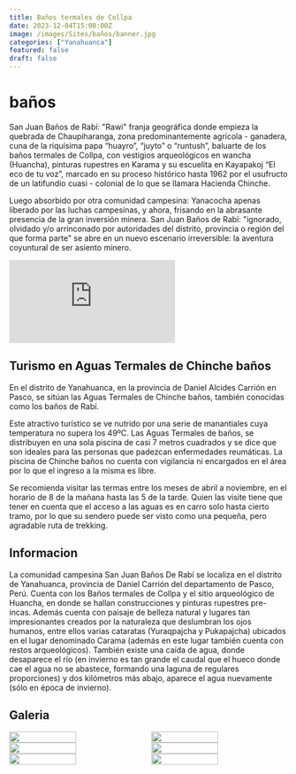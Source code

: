 ```yaml
---
title: Baños termales de Collpa
date: 2023-12-04T15:00:00Z
image: /images/Sites/baños/banner.jpg
categories: ["Yanahuanca"]
featured: false
draft: false
---
```


# baños

San Juan Baños de Rabí: "Rawi" franja geográfica donde empieza la quebrada de Chaupiharanga, zona predominantemente agrícola - ganadera, cuna de la riquísima papa “huayro”, “juyto” o “runtush”, baluarte de los baños termales de Collpa, con vestigios arqueológicos en wancha (Huancha), pinturas rupestres en Karama y su escuelita en Kayapakoj “El eco de tu voz”, marcado en su proceso histórico hasta 1962 por el usufructo de un latifundio cuasi - colonial de lo que se llamara Hacienda Chinche.

Luego absorbido por otra comunidad campesina: Yanacocha apenas liberado por las luchas campesinas, y ahora, frisando en la abrasante presencia de la gran inversión minera. San Juan Baños de Rabí: "ignorado, olvidado y/o arrinconado por autoridades del distrito, provincia o región del que forma parte" se abre en un nuevo escenario irreversible: la aventura coyuntural de ser asiento minero.

<div class="aspect-w-16 aspect-h-9">
  <iframe src="https://www.google.com/maps/embed?pb=!1m14!1m8!1m3!1d11371.501963430705!2d-76.61487687717329!3d-10.542491439742863!3m2!1i1024!2i768!4f13.1!3m3!1m2!1s0x9107e5be251b4a09%3A0x15e0b595c5764428!2sPiscina%20San%20Juan%20Ba%C3%B1os%20de%20baños!5e1!3m2!1ses!2sus!4v1690164041597!5m2!1ses!2sus" 
    class="w-full h-full"
    style="border:0;"
    allowfullscreen=""
    loading="lazy"
    referrerpolicy="no-referrer-when-downgrade"
  ></iframe>
</div>

## Turismo en Aguas Termales de Chinche baños
En el distrito de Yanahuanca, en la provincia de Daniel Alcides Carrión en Pasco, se sitúan las Aguas Termales de Chinche baños, también conocidas como los baños de Rabí.

Este atractivo turístico se ve nutrido por una serie de manantiales cuya temperatura no supera los 49ºC.  Las Aguas Termales de baños, se distribuyen en una sola piscina  de casi 7 metros cuadrados y se dice que son ideales para las personas que padezcan enfermedades reumáticas. La piscina de Chinche baños no cuenta con vigilancia ni encargados en el área por lo que el ingreso a la misma es libre.

Se recomienda visitar las termas entre los meses de abril a noviembre, en el horario de 8 de la mañana hasta las 5 de la tarde. Quien las visite tiene que tener en cuenta que el acceso a las aguas es en carro solo hasta cierto tramo, por lo que su sendero puede ser visto como una pequeña, pero agradable ruta de trekking.

## Informacion
La comunidad campesina San Juan Baños De Rabí se localiza en el distrito de Yanahuanca, provincia de Daniel Carrión del departamento de Pasco, Perú. Cuenta con los Baños termales de Collpa y el sitio arqueológico de Huancha, en donde se hallan construcciones y pinturas rupestres pre-incas.
Además cuenta con paisaje de belleza natural y lugares tan impresionantes creados por la naturaleza que deslumbran los ojos humanos, entre ellos varias cataratas (Yuraqpajcha y Pukapajcha) ubicados en el lugar denominado Carama (además en este lugar también cuenta con restos arqueológicos). También existe una caída de agua, donde desaparece el río (en invierno es tan grande el caudal que el hueco donde cae el agua no se abastece, formando una laguna de regulares proporciones) y dos kilómetros más abajo, aparece el agua nuevamente (sólo en época de invierno). 

## Galeria

<div style="display: flex; flex-wrap: wrap; justify-content: space-between;">

  <img src="/images/Sites/baños/Actual.jpg" width="49%" />

  <img src="/images/Sites/baños/Baños Termales.jpg" width="49%" />

  <img src="/images/Sites/baños/Natacion.jpg" width="49%" />

  <img src="/images/Sites/baños/Piscina Rabi.jpg" width="49%" />

 <img src="/images/Sites/baños/Piscina.jpg" width="49%" />

  <img src="/images/Sites/baños/Rabi.jpg" width="49%" />
</div>